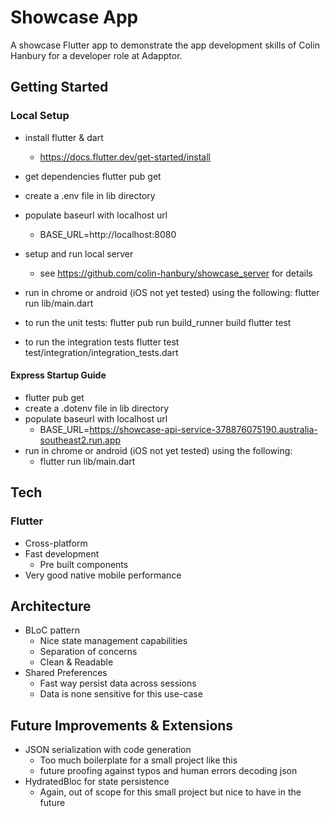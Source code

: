 # Showcase App

A showcase Flutter app to demonstrate the app development skills of Colin Hanbury for a developer role at Adapptor.

## Getting Started


### Local Setup

* install flutter & dart
  * https://docs.flutter.dev/get-started/install
* get dependencies
  flutter pub get
* create a .env file in lib directory
* populate baseurl with localhost url
  * BASE_URL=http://localhost:8080
* setup and run local server
  * see https://github.com/colin-hanbury/showcase_server for details
* run in chrome or android (iOS not yet tested) using the following:
  flutter run lib/main.dart

* to run the unit tests:
  flutter pub run build_runner build
  flutter test

* to run the integration tests
  flutter test test/integration/integration_tests.dart


#### Express Startup Guide
* flutter pub get
* create a .dotenv file in lib directory
* populate baseurl with localhost url
  - BASE_URL=https://showcase-api-service-378876075190.australia-southeast2.run.app
* run in chrome or android (iOS not yet tested) using the following:
  * flutter run lib/main.dart


## Tech

### Flutter

* Cross-platform
* Fast development
  * Pre built components
* Very good native mobile performance

## Architecture

* BLoC pattern
  * Nice state management capabilities
  * Separation of concerns
  * Clean & Readable
* Shared Preferences
  * Fast way persist data across sessions
  * Data is none sensitive for this use-case

## Future Improvements & Extensions

* JSON serialization with code generation
  * Too much boilerplate for a small project like this
  * future proofing against typos and human errors decoding json
* HydratedBloc for state persistence
  * Again, out of scope for this small project but nice to have in the future

